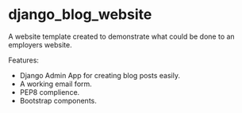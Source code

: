 # django_blog_website
A website template created to demonstrate what could be done to an employers website. 

Features:

- Django Admin App for creating blog posts easily.
- A working email form.
- PEP8 complience. 
- Bootstrap components. 

